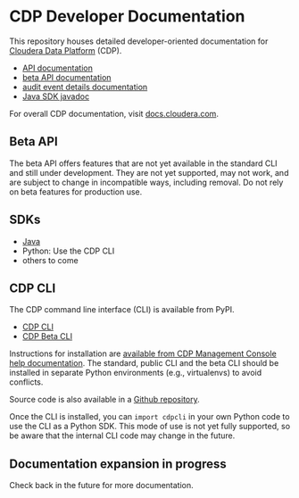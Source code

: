 # CDP Developer Documentation

This repository houses detailed developer-oriented documentation for
[Cloudera Data Platform](https://www.cloudera.com/products/cloudera-data-platform.html)
(CDP).

* [API documentation](./api-docs)
* [beta API documentation](./api-docs-beta)
* [audit event details documentation](./audit-details-docs)
* [Java SDK javadoc](https://cloudera.github.io/cdp-sdk-java/)

For overall CDP documentation, visit [docs.cloudera.com](https://docs.cloudera.com/).

## Beta API

The beta API offers features that are not yet available in the standard CLI and still under development. They are not yet supported, may not work, and are subject to change in incompatible ways, including removal. Do not rely on beta features for production use.

## SDKs

* [Java](https://github.com/cloudera/cdp-sdk-java)
* Python: Use the CDP CLI
* others to come

## CDP CLI

The CDP command line interface (CLI) is available from PyPI.

* [CDP CLI](https://pypi.org/project/cdpcli/)
* [CDP Beta CLI](https://pypi.org/project/cdpcli-beta/)

Instructions for installation are [available from CDP Management Console help documentation](https://docs.cloudera.com/cdp/latest/cli/topics/mc-installing-cdp-client.html). The standard, public CLI and the beta CLI should be installed in separate Python environments (e.g., virtualenvs) to avoid conflicts.

Source code is also available in a [Github repository](https://github.com/cloudera/cdpcli).

Once the CLI is installed, you can `import cdpcli` in your own Python code to use the CLI as a Python SDK. This mode of use is not yet fully supported, so be aware that the internal CLI code may change in the future.

## Documentation expansion in progress

Check back in the future for more documentation.
